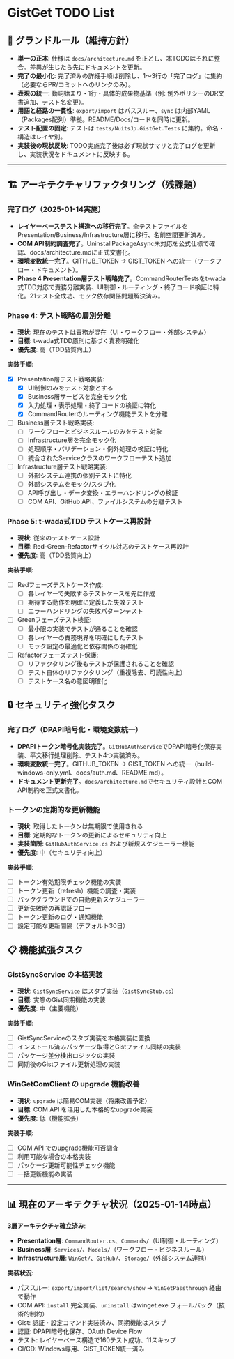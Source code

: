 # GistGet TODO List

## 🧱 グランドルール（維持方針）

- **単一の正本**: 仕様は `docs/architecture.md` を正とし、本TODOはそれに整合。差異が生じたら先にドキュメントを更新。
- **完了の最小化**: 完了済みの詳細手順は削除し、1〜3行の「完了ログ」に集約（必要ならPR/コミットへのリンクのみ）。
- **表現の統一**: 動詞始まり・1行・具体的成果物基準（例: 例外ポリシーのDR文書追加、テスト名変更）。
- **用語と経路の一貫性**: `export/import` はパススルー、`sync` は内部YAML（Packages配列）準拠。README/Docs/コードを同時に更新。
- **テスト配置の固定**: テストは `tests/NuitsJp.GistGet.Tests` に集約。命名・構造はレイヤ別。
- **実装後の現状反映**: TODO実施完了後は必ず現状サマリと完了ログを更新し、実装状況をドキュメントに反映する。

---

## 🏗️ アーキテクチャリファクタリング（残課題）

### 完了ログ（2025-01-14実施）
- **レイヤーベーステスト構造への移行完了**。全テストファイルをPresentation/Business/Infrastructure層に移行、名前空間更新済み。
- **COM API制約調査完了**。UninstallPackageAsync未対応を公式仕様で確認、docs/architecture.mdに正式文書化。
- **環境変数統一完了**。GITHUB_TOKEN → GIST_TOKEN への統一（ワークフロー・ドキュメント）。
- **Phase 4 Presentation層テスト戦略完了**。CommandRouterTestsをt-wada式TDD対応で責務分離実装、UI制御・ルーティング・終了コード検証に特化。21テスト全成功、モック依存関係問題解決済み。

### Phase 4: テスト戦略の層別分離
- **現状**: 現在のテストは責務が混在（UI・ワークフロー・外部システム）
- **目標**: t-wada式TDD原則に基づく責務明確化
- **優先度**: 高（TDD品質向上）

**実装手順**:
- [x] Presentation層テスト戦略実装:
  - [x] UI制御のみをテスト対象とする
  - [x] Business層サービスを完全モック化
  - [x] 入力処理・表示処理・終了コードの検証に特化
  - [x] CommandRouterのルーティング機能テストを分離
- [ ] Business層テスト戦略実装:
  - [ ] ワークフローとビジネスルールのみをテスト対象
  - [ ] Infrastructure層を完全モック化  
  - [ ] 処理順序・バリデーション・例外処理の検証に特化
  - [ ] 統合されたServiceクラスのワークフローテスト追加
- [ ] Infrastructure層テスト戦略実装:
  - [ ] 外部システム連携の個別テストに特化
  - [ ] 外部システムをモック/スタブ化
  - [ ] API呼び出し・データ変換・エラーハンドリングの検証
  - [ ] COM API、GitHub API、ファイルシステムの分離テスト

### Phase 5: t-wada式TDD テストケース再設計
- **現状**: 従来のテストケース設計
- **目標**: Red-Green-Refactorサイクル対応のテストケース再設計  
- **優先度**: 高（TDD品質向上）

**実装手順**:
- [ ] Redフェーズテストケース作成:
  - [ ] 各レイヤーで失敗するテストケースを先に作成
  - [ ] 期待する動作を明確に定義した失敗テスト
  - [ ] エラーハンドリングの失敗パターンテスト
- [ ] Greenフェーズテスト検証:
  - [ ] 最小限の実装でテストが通ることを確認
  - [ ] 各レイヤーの責務境界を明確にしたテスト
  - [ ] モック設定の最適化と依存関係の明確化
- [ ] Refactorフェーズテスト保護:
  - [ ] リファクタリング後もテストが保護されることを確認
  - [ ] テスト自体のリファクタリング（重複除去、可読性向上）
  - [ ] テストケース名の意図明確化

## 🔒 セキュリティ強化タスク

### 完了ログ（DPAPI暗号化・環境変数統一）
- **DPAPIトークン暗号化実装完了**。`GitHubAuthService`でDPAPI暗号化保存実装、平文移行処理削除、テスト4つ実装済み。
- **環境変数統一完了**。GITHUB_TOKEN → GIST_TOKEN への統一（build-windows-only.yml、docs/auth.md、README.md）。
- **ドキュメント更新完了**。`docs/architecture.md`でセキュリティ設計とCOM API制約を正式文書化。

### トークンの定期的な更新機能
- **現状**: 取得したトークンは無期限で使用される
- **目標**: 定期的なトークンの更新によるセキュリティ向上
- **実装箇所**: `GitHubAuthService.cs` および新規スケジューラー機能
- **優先度**: 中（セキュリティ向上）

**実装手順**:
- [ ] トークン有効期限チェック機能の実装
- [ ] トークン更新（refresh）機能の調査・実装
- [ ] バックグラウンドでの自動更新スケジューラー
- [ ] 更新失敗時の再認証フロー
- [ ] トークン更新のログ・通知機能
- [ ] 設定可能な更新間隔（デフォルト30日）

## 📋 機能拡張タスク

### GistSyncService の本格実装
- **現状**: `GistSyncService` はスタブ実装（`GistSyncStub.cs`）
- **目標**: 実際のGist同期機能の実装
- **優先度**: 中（主要機能）

**実装手順**:
- [ ] GistSyncServiceのスタブ実装を本格実装に置換
- [ ] インストール済みパッケージ取得とGistファイル同期の実装
- [ ] パッケージ差分検出ロジックの実装
- [ ] 同期後のGistファイル更新処理の実装

### WinGetComClient の upgrade 機能改善
- **現状**: `upgrade` は簡易COM実装（将来改善予定）
- **目標**: COM API を活用した本格的なupgrade実装
- **優先度**: 低（機能拡張）

**実装手順**:
- [ ] COM API でのupgrade機能可否調査
- [ ] 利用可能な場合の本格実装
- [ ] パッケージ更新可能性チェック機能
- [ ] 一括更新機能の実装

---

## 📊 現在のアーキテクチャ状況（2025-01-14時点）

**3層アーキテクチャ確立済み**:
- **Presentation層**: `CommandRouter.cs`、`Commands/`（UI制御・ルーティング）
- **Business層**: `Services/`、`Models/`（ワークフロー・ビジネスルール）
- **Infrastructure層**: `WinGet/`、`GitHub/`、`Storage/`（外部システム連携）

**実装状況**:
- パススルー: `export/import/list/search/show` → `WinGetPassthrough` 経由で動作
- COM API: `install` 完全実装、`uninstall` はwinget.exe フォールバック（技術的制約）
- Gist: 認証・設定コマンド実装済み、同期機能はスタブ
- 認証: DPAPI暗号化保存、OAuth Device Flow
- テスト: レイヤーベース構造で160テスト成功、11スキップ
- CI/CD: Windows専用、GIST_TOKEN統一済み